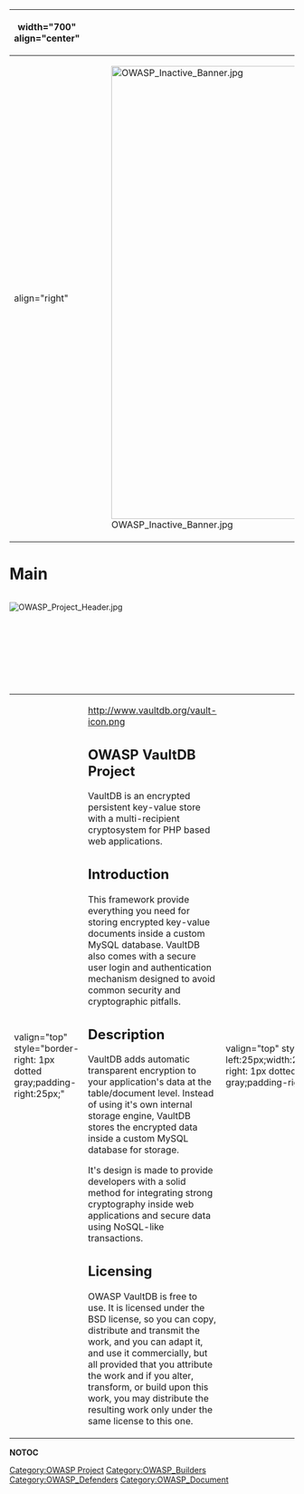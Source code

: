 <table>
<thead>
<tr class="header">
<th><p>width="700" align="center"</p></th>
<th><p><br />
</p></th>
<th><p>width="500" align="center"</p></th>
<th><p><br />
</p></th>
</tr>
</thead>
<tbody>
<tr class="odd">
<td><p>align="right"</p></td>
<td><figure>
<img src="OWASP_Inactive_Banner.jpg" title="OWASP_Inactive_Banner.jpg" alt="OWASP_Inactive_Banner.jpg" width="800" /><figcaption>OWASP_Inactive_Banner.jpg</figcaption>
</figure></td>
<td><p>align="right"</p></td>
<td></td>
</tr>
</tbody>
</table>

# Main

<div style="width:100%;height:160px;border:0,margin:0;overflow: hidden;">

![OWASP_Project_Header.jpg](OWASP_Project_Header.jpg
"OWASP_Project_Header.jpg")

</div>

<table>
<tbody>
<tr class="odd">
<td><p>valign="top" style="border-right: 1px dotted gray;padding-right:25px;"</p></td>
<td><p><a href="http://www.vaultdb.org/vault-icon.png">http://www.vaultdb.org/vault-icon.png</a></p>
<h2 id="owasp_vaultdb_project">OWASP VaultDB Project</h2>
<p>VaultDB is an encrypted persistent key-value store with a multi-recipient cryptosystem for PHP based web applications.</p>
<h2 id="introduction">Introduction</h2>
<p>This framework provide everything you need for storing encrypted key-value documents inside a custom MySQL database. VaultDB also comes with a secure user login and authentication mechanism designed to avoid common security and cryptographic pitfalls.</p>
<h2 id="description">Description</h2>
<p>VaultDB adds automatic transparent encryption to your application's data at the table/document level. Instead of using it's own internal storage engine, VaultDB stores the encrypted data inside a custom MySQL database for storage.</p>
<p>It's design is made to provide developers with a solid method for integrating strong cryptography inside web applications and secure data using NoSQL-like transactions.</p>
<h2 id="licensing">Licensing</h2>
<p>OWASP VaultDB is free to use. It is licensed under the BSD license, so you can copy, distribute and transmit the work, and you can adapt it, and use it commercially, but all provided that you attribute the work and if you alter, transform, or build upon this work, you may distribute the resulting work only under the same license to this one.</p></td>
<td><p>valign="top" style="padding-left:25px;width:200px;border-right: 1px dotted gray;padding-right:25px;"</p></td>
<td><h2 id="what_is_vaultdb">What is VaultDB?</h2>
<p>OWASP VaultDB can protect your application from <strong>4 out of 10 critical security risks</strong> in the OWASP Top Ten Most Critical Web Application Security Risks from <a href="OWASP_Top_Ten_Project" title="wikilink">OWASP_Top_Ten_Project</a>.</p>
<ul>
<li>A1 Injection</li>
<li>A2 Broken Authentication and Session Management (was formerly A3)</li>
<li>A5 Security Misconfiguration (was formerly A6)</li>
<li>A6 Sensitive Data Exposure (merged from former A7 Insecure Cryptographic Storage and former A9 Insufficient Transport Layer Protection)</li>
</ul>
<h2 id="project_leader">Project Leader</h2>
<p>Project leader's is Maxime Labelle (maxime.labelle@owasp.org)</p>
<h2 id="related_projects">Related Projects</h2>
<ul>
<li><a href="OWASP_PHP_Security_Project" title="wikilink">OWASP_PHP_Security_Project</a></li>
</ul>
<h2 id="ohloh">Ohloh</h2>
<ul>
<li><a href="https://www.ohloh.net/p/VaultDB">https://www.ohloh.net/p/VaultDB</a></li>
</ul></td>
<td><p>valign="top" style="padding-left:25px;width:200px;"</p></td>
<td><h2 id="quick_download">Quick Download</h2>
<ul>
<li><a href="https://github.com/maxlabelle/VaultDB">Download from github</a></li>
</ul>
<h2 id="news_and_events">News and Events</h2>
<ul>
<li>[30 Jan 2014] New release out</li>
</ul>
<h2 id="documentation">Documentation</h2>
<p>You can view the <a href="http://www.vaultdb.org/VaultDB-UserManual.pdf">online documentation here</a></p>
<h2 id="classifications">Classifications</h2>
<table>
<tbody>
<tr class="odd">
<td><p>align="center" valign="top" width="50%" rowspan="2"</p></td>
<td><figure>
<img src="Owasp-incubator-trans-85.png" title="Owasp-incubator-trans-85.png" alt="Owasp-incubator-trans-85.png" /><figcaption>Owasp-incubator-trans-85.png</figcaption>
</figure></td>
<td><p>align="center" valign="top" width="50%"</p></td>
<td><figure>
<img src="Owasp-builders-small.png" title="Owasp-builders-small.png" alt="Owasp-builders-small.png" /><figcaption>Owasp-builders-small.png</figcaption>
</figure></td>
</tr>
<tr class="even">
<td><p>align="center" valign="top" width="50%"</p></td>
<td><figure>
<img src="Owasp-defenders-small.png" title="Owasp-defenders-small.png" alt="Owasp-defenders-small.png" /><figcaption>Owasp-defenders-small.png</figcaption>
</figure></td>
<td></td>
<td></td>
</tr>
<tr class="odd">
<td><p>colspan="2" align="center"</p></td>
<td><figure>
<img src="Cc-button-y-sa-small.png" title="Cc-button-y-sa-small.png" alt="Cc-button-y-sa-small.png" /><figcaption>Cc-button-y-sa-small.png</figcaption>
</figure></td>
<td></td>
<td></td>
</tr>
<tr class="even">
<td><p>colspan="2" align="center"</p></td>
<td><figure>
<img src="Project_Type_Files_CODE.jpg" title="Project_Type_Files_CODE.jpg" alt="Project_Type_Files_CODE.jpg" /><figcaption>Project_Type_Files_CODE.jpg</figcaption>
</figure></td>
<td></td>
<td></td>
</tr>
</tbody>
</table></td>
</tr>
</tbody>
</table>

__NOTOC__ <headertabs />

[Category:OWASP Project](Category:OWASP_Project "wikilink")
[Category:OWASP_Builders](Category:OWASP_Builders "wikilink")
[Category:OWASP_Defenders](Category:OWASP_Defenders "wikilink")
[Category:OWASP_Document](Category:OWASP_Document "wikilink")